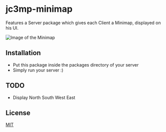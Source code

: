 # jc3mp-minimap
Features a Server package which gives each Client a Minimap, displayed on his UI.

![Image of the Minimap](https://derbl4ck.github.io/jc3mp-minimap.png)

## Installation

  - Put this package inside the packages directory of your server
  - Simply run your server :)

## TODO

  - Display North South West East

## License

[MIT](http://opensource.org/licenses/MIT)
